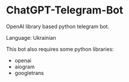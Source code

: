 # ChatGPT-Telegram-Bot
OpenAI library based python telegram bot. 

Language: Ukrainian

This bot also requires some python libraries:
- openai
- aiogram
- googletrans
